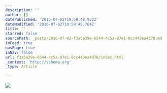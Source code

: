```yaml
---
description: ''
author: []
datePublished: '2016-07-02T19:59:48.932Z'
dateModified: '2016-07-02T19:59:48.764Z'
title: ''
starred: false
sourcePath: _posts/2016-07-02-f3a5a39e-6544-4c5a-87e1-0cc443ea4d78.md
inFeed: true
hasPage: true
inNav: false
url: f3a5a39e-6544-4c5a-87e1-0cc443ea4d78/index.html
_context: 'http://schema.org'
_type: Article

---
```

![](https://the-grid-user-content.s3-us-west-2.amazonaws.com/f0de72cb-e3ee-418f-9c83-1855dedf1414.jpg)